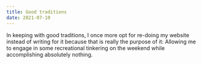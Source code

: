 ```yaml
---
title: Good traditions
date: 2021-07-10
---
```

In keeping with good traditions, I once more opt for re-doing my website instead of writing for it because that is really the purpose of it: Allowing me to engage in some recreational tinkering on the weekend while accomplishing absolutely nothing.
